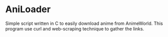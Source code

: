 # AniLoader

Simple script written in C to easily download anime from AnimeWorld.
This program use curl and web-scraping technique to gather the links.
